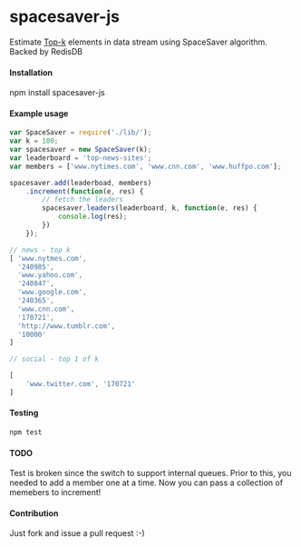 spacesaver-js
=============

Estimate [Top-k](https://icmi.cs.ucsb.edu/research/tech_reports/reports/2005-23.pdf) elements in data stream using SpaceSaver algorithm. Backed by RedisDB

#### Installation

npm install spacesaver-js

#### Example usage

```javascript
var SpaceSaver = require('./lib/');
var k = 100;
var spacesaver = new SpaceSaver(k);
var leaderboard = 'top-news-sites';
var members = ['www.nytimes.com', 'www.cnn.com', 'www.huffpo.com'];
```

```javascript
spacesaver.add(leaderboad, members)
	.increment(function(e, res) {
		// fetch the leaders
		spacesaver.leaders(leaderboard, k, function(e, res) {
			console.log(res);
		})
	});
```

```javascript
// news - top k
[ 'www.nytmes.com',
  '240985',
  'www.yahoo.com',
  '240847',
  'www.google.com',
  '240365',
  'www.cnn.com',
  '170721',
  'http://www.tumblr.com',
  '10000' 
]

// social - top 1 of k

[ 
	'www.twitter.com', '170721' 
]
```

#### Testing
```javascript
npm test
```

#### TODO 
Test is broken since the switch to support
internal queues. Prior to this, you needed
to add a member one at a time. Now you 
can pass a collection of memebers to increment! 

#### Contribution
Just fork and issue a pull request :-)
